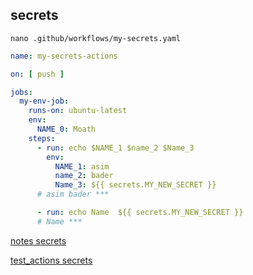 ## secrets
`nano .github/workflows/my-secrets.yaml`
```yaml
name: my-secrets-actions

on: [ push ]

jobs:
  my-env-job:
    runs-on: ubuntu-latest
    env:
      NAME_0: Moath
    steps:
      - run: echo $NAME_1 $name_2 $Name_3
        env:
          NAME_1: asim
          name_2: bader
          Name_3: ${{ secrets.MY_NEW_SECRET }}
      # asim bader ***

      - run: echo Name  ${{ secrets.MY_NEW_SECRET }}
      # Name ***
```

[notes secrets](https://github.com/asim3/notes/settings/secrets)

[test_actions secrets](https://github.com/asim3/test_actions/settings/secrets/actions)
